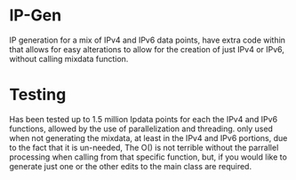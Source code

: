 # IP-Gen
IP generation for a mix of IPv4 and IPv6 data points, have extra code within that allows for easy alterations to allow for the creation of just IPv4 or IPv6, without calling mixdata function. 
# Testing
Has been tested up to 1.5 million Ipdata points for each the IPv4 and IPv6 functions, allowed by the use of parallelization and threading. 
only used when not generating the mixdata, at least in the IPv4 and IPv6 portions, due to the fact that it is un-needed, The O() is not terrible without the parrallel processing when calling from that specific function, but, if you would like to generate just one or the other edits to the main class are required. 
